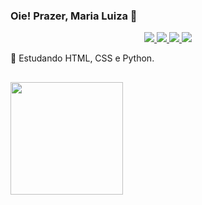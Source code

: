### Oie! Prazer, Maria Luiza 🌱

<!-- Social Section -->

<p align="center">
  <a href= "https://github.com/mluizaguedes/">
    <img src="https://img.icons8.com/material-outlined/30/689d6a/source-code.png"/>
  </a>
  <a href= "https://www.linkedin.com/in/maria-luiza-a141b123b/">
    <img src="https://img.icons8.com/material-outlined/30/689d6a/linkedin.png"/>
  </a>
   <a href=mail.mluizaguedessilva@gmail.com>
    <img src="https://img.icons8.com/material-outlined/30/689d6a/mail.png"/>
  </a>
   <a href= "https://www.instagram.com/mluizaguedes._/">
    <img src="https://img.icons8.com/material-outlined/30/689d6a/instagram.png"/>
  </a>
</p>

<p> 🔎 Estudando HTML, CSS e Python. </p>
          
##
<a href="https://github.com/mluizaguedes">
  <img height="180em" src="https://github-readme-stats.vercel.app/api?username=mluizaguedes&theme=vue&show_icons=true" />
</a> 
